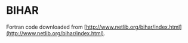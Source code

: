 BIHAR
=====

Fortran code downloaded from [http://www.netlib.org/bihar/index.html](http://www.netlib.org/bihar/index.html).
